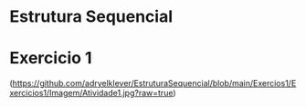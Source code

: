 # Estrutura Sequencial

# Exercicio 1 

(https://github.com/adryelklever/EstruturaSequencial/blob/main/Exercios1/Exercicios1/Imagem/Atividade1.jpg?raw=true)
